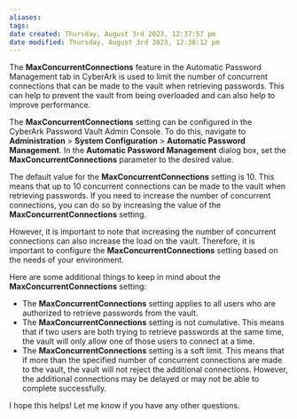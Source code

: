 ```yaml
---
aliases: 
tags: 
date created: Thursday, August 3rd 2023, 12:37:57 pm
date modified: Thursday, August 3rd 2023, 12:38:12 pm
---
```

The **MaxConcurrentConnections** feature in the Automatic Password Management tab in CyberArk is used to limit the number of concurrent connections that can be made to the vault when retrieving passwords. This can help to prevent the vault from being overloaded and can also help to improve performance.

The **MaxConcurrentConnections** setting can be configured in the CyberArk Password Vault Admin Console. To do this, navigate to **Administration** > **System Configuration** > **Automatic Password Management**. In the **Automatic Password Management** dialog box, set the **MaxConcurrentConnections** parameter to the desired value.

The default value for the **MaxConcurrentConnections** setting is 10. This means that up to 10 concurrent connections can be made to the vault when retrieving passwords. If you need to increase the number of concurrent connections, you can do so by increasing the value of the **MaxConcurrentConnections** setting.

However, it is important to note that increasing the number of concurrent connections can also increase the load on the vault. Therefore, it is important to configure the **MaxConcurrentConnections** setting based on the needs of your environment.

Here are some additional things to keep in mind about the **MaxConcurrentConnections** setting:

- The **MaxConcurrentConnections** setting applies to all users who are authorized to retrieve passwords from the vault.
- The **MaxConcurrentConnections** setting is not cumulative. This means that if two users are both trying to retrieve passwords at the same time, the vault will only allow one of those users to connect at a time.
- The **MaxConcurrentConnections** setting is a soft limit. This means that if more than the specified number of concurrent connections are made to the vault, the vault will not reject the additional connections. However, the additional connections may be delayed or may not be able to complete successfully.

I hope this helps! Let me know if you have any other questions.